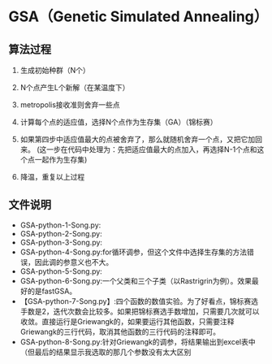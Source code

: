# GSA（Genetic Simulated Annealing）

## 算法过程

1. 生成初始种群（N个）

2. N个点产生L个新解（在某温度下）

3. metropolis接收准则舍弃一些点

4. 计算每个点的适应值，选择N个点作为生存集（GA）（锦标赛）

5. 如果第四步中适应值最大的点被舍弃了，那么就随机舍弃一个点，又把它加回来。
(这一步在代码中处理为：先把适应值最大的点加入，再选择N-1个点和这个点一起作为生存集)

6. 降温，重复以上过程

## 文件说明

+ GSA-python-1-Song.py:
+ GSA-python-2-Song.py:
+ GSA-python-3-Song.py:
+ GSA-python-4-Song.py:for循环调参，但这个文件中选择生存集的方法错误，因此调的参意义也不大。
+ GSA-python-5-Song.py:
+ GSA-python-6-Song.py:一个父类和三个子类（以Rastrigrin为例）。效果最好的是fastGSA。
+ 【GSA-python-7-Song.py】:四个函数的数值实验。为了好看点，锦标赛选手数是2，迭代次数会比较多。如果把锦标赛选手数增加，只需要几次就可以收敛。直接运行是Griewangk的，如果要运行其他函数，只需要注释Griewangk的三行代码，取消其他函数的三行代码的注释即可。
+ GSA-python-8-Song.py:针对Griewangk的调参，将结果输出到excel表中（但最后的结果显示我选取的那几个参数没有太大区别